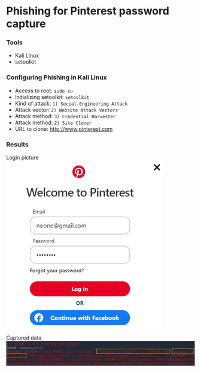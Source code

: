 # Phishing for Pinterest password capture

### Tools

* Kali Linux
* setoolkit



### Configuring Phishing in Kali Linux

* Access to root: `sudo su`
* Initializing setoolkit: `setoolkit`
* Kind of attack: `1) Social-Engineering Attack`
* Attack vector: `2) Website Attack Vectors`
* Attack method: `3) Credential Harvester`
* Attack method: `2) Site Cloner`
* URL to clone: http://www.pinterest.com



### Results

Login picture
![login](login.png)

Captured data
![password](password.png)
